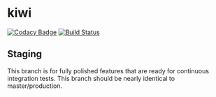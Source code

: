 # kiwi

[![Codacy Badge](https://api.codacy.com/project/badge/Grade/8569c562e69145308e896348639cf8b7)](https://app.codacy.com/app/kiwi/kiwi?utm_source=github.com&utm_medium=referral&utm_content=aabadill/kiwi&utm_campaign=badger)
[![Build Status](https://travis-ci.org/aabadill/kiwi.svg?branch=master)](https://travis-ci.org/aabadill/kiwi)

## Staging
This branch is for fully polished features that are ready for continuous
integration tests. This branch should be nearly identical to master/production. 
